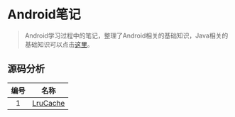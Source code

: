 # Android笔记

> Android学习过程中的笔记，整理了Android相关的基础知识，Java相关的基础知识可以点击[这里](https://github.com/Shouheng88/Java-notes)。

## 源码分析

|编号|名称|
|:-:|:-:|
|1|[LruCache](源码/LruCache.md)|


